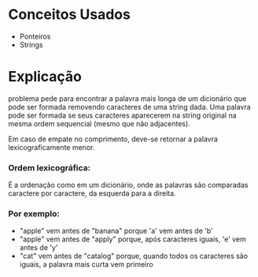 <h1>Conceitos Usados</h1>
<ul>
<li>Ponteiros</li>
<li>Strings</l1>
</ul>

<h1>Explicação</h1>
<p> problema pede para encontrar a palavra mais longa de um dicionário que pode ser formada removendo caracteres de uma string dada. Uma palavra pode ser formada se seus caracteres aparecerem na string original na mesma ordem sequencial (mesmo que não adjacentes).</p>
<p>Em caso de empate no comprimento, deve-se retornar a palavra lexicograficamente menor.</p>

<h3>Ordem lexicográfica:</h3> 
<p>É a ordenação como em um dicionário, onde as palavras são comparadas caractere por caractere, da 
esquerda para a direita.</p> 

<h3>Por exemplo:</h3>
<ul>
<li>"apple" vem antes de "banana" porque 'a' vem antes de 'b'</li>
<li>"apple" vem antes de "apply" porque, após caracteres iguais, 'e' vem antes de 'y'</li>
<li>"cat" vem antes de "catalog" porque, quando todos os caracteres são iguais, a palavra mais curta vem primeiro</li>
</ul>

